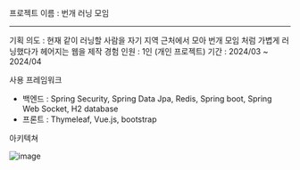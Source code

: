 프로젝트 이름 : 번개 러닝 모임

---

기획 의도 : 현재 같이 러닝할 사람을 자기 지역 근처에서 모아 번개 모임 처럼 가볍게 러닝했다가 헤어지는 웹을 제작 경험
인원 : 1인 (개인 프로젝트)
기간 : 2024/03 ~ 2024/04 

사용 프레임워크
- 백엔드 : Spring Security, Spring Data Jpa, Redis, Spring boot, Spring Web Socket, H2 database 
- 프론트 : Thymeleaf, Vue.js, bootstrap

아키텍쳐 

![image](https://github.com/HeoManBo/RunningCommunity/assets/93931871/f8e9cbf2-e428-4a6d-b051-73470e52e369)


